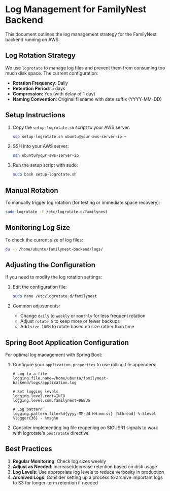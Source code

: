 # Log Management for FamilyNest Backend

This document outlines the log management strategy for the FamilyNest backend running on AWS.

## Log Rotation Strategy

We use `logrotate` to manage log files and prevent them from consuming too much disk space. The current configuration:

- **Rotation Frequency**: Daily
- **Retention Period**: 5 days
- **Compression**: Yes (with delay of 1 day)
- **Naming Convention**: Original filename with date suffix (YYYY-MM-DD)

## Setup Instructions

1. Copy the `setup-logrotate.sh` script to your AWS server:
   ```bash
   scp setup-logrotate.sh ubuntu@your-aws-server-ip:~
   ```

2. SSH into your AWS server:
   ```bash
   ssh ubuntu@your-aws-server-ip
   ```

3. Run the setup script with sudo:
   ```bash
   sudo bash setup-logrotate.sh
   ```

## Manual Rotation

To manually trigger log rotation (for testing or immediate space recovery):

```bash
sudo logrotate -f /etc/logrotate.d/familynest
```

## Monitoring Log Size

To check the current size of log files:

```bash
du -h /home/ubuntu/familynest-backend/logs/
```

## Adjusting the Configuration

If you need to modify the log rotation settings:

1. Edit the configuration file:
   ```bash
   sudo nano /etc/logrotate.d/familynest
   ```

2. Common adjustments:
   - Change `daily` to `weekly` or `monthly` for less frequent rotation
   - Adjust `rotate 5` to keep more or fewer backups
   - Add `size 100M` to rotate based on size rather than time

## Spring Boot Application Configuration

For optimal log management with Spring Boot:

1. Configure your `application.properties` to use rolling file appenders:
   ```properties
   # Log to a file
   logging.file.name=/home/ubuntu/familynest-backend/logs/application.log
   
   # Set logging levels
   logging.level.root=INFO
   logging.level.com.familynest=DEBUG
   
   # Log pattern
   logging.pattern.file=%d{yyyy-MM-dd HH:mm:ss} [%thread] %-5level %logger{36} - %msg%n
   ```

2. Consider implementing log file reopening on SIGUSR1 signals to work with logrotate's `postrotate` directive.

## Best Practices

1. **Regular Monitoring**: Check log sizes weekly
2. **Adjust as Needed**: Increase/decrease retention based on disk usage
3. **Log Levels**: Use appropriate log levels to reduce verbosity in production
4. **Archived Logs**: Consider setting up a process to archive important logs to S3 for longer-term retention if needed



